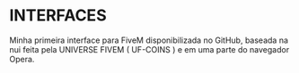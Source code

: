 # INTERFACES
Minha primeira interface para FiveM disponibilizada no GitHub, baseada na nui feita pela UNIVERSE FIVEM ( UF-COINS ) e em uma parte do navegador Opera.
